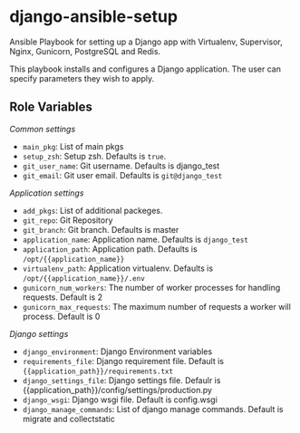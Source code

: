 # django-ansible-setup
Ansible Playbook for setting up a Django app with Virtualenv, Supervisor, Nginx, Gunicorn, PostgreSQL and Redis.


This playbook installs and configures a Django application. The user can specify parameters they wish to apply.

Role Variables
--------------
*Common settings*

* `main_pkg`: List of main pkgs
* `setup_zsh`: Setup zsh. Defaults is `true`.
* `git_user_name`: Git username. Defaults is django_test
* `git_email`: Git user email. Defaults is `git@django_test`


*Application settings*

* `add_pkgs`: List of additional packeges.
* `git_repo`: Git Repository
* `git_branch`: Git branch. Defaults is master
* `application_name`: Application name. Defaults is `django_test`
* `application_path`: Application path. Defaults is `/opt/{{application_name}}`
* `virtualenv_path`: Application virtualenv. Defaults is `/opt/{{application_name}}/.env`
* `gunicorn_num_workers`: The number of worker processes for handling requests. Default is 2
* `gunicorn_max_requests`: The maximum number of requests a worker will process. Default is 0

*Django settings*

* `django_environment`: Django Environment variables
* `requirements_file`: Django requirement file. Default is `{{application_path}}/requirements.txt`
* `django_settings_file`: Django settings file. Defaulr is {{application_path}}/config/settings/production.py
* `django_wsgi`: Django wsgi file. Default is config.wsgi
* `django_manage_commands`: List of django manage commands. Default is migrate and collectstatic
